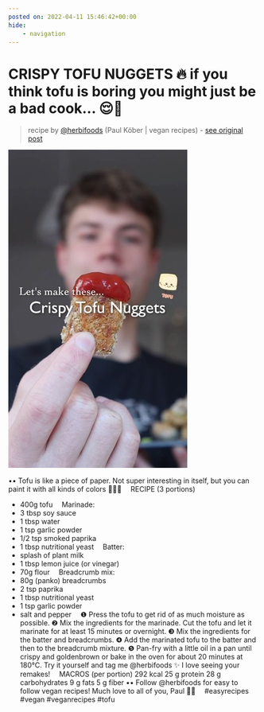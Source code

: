 ```yaml
---
posted on: 2022-04-11 15:46:42+00:00
hide:
    - navigation
---
```


# CRISPY TOFU NUGGETS 🔥 if you think tofu is boring you might just be a bad cook… 😌🌱 

> recipe by [@herbifoods](https://www.instagram.com/herbifoods/) 
(Paul Köber | vegan recipes) - [see original post](https://instagram.com/p/CcN1tZJq1VH)

![](../img/herbifoods_11-04-2022_1504.png)

••
Tofu is like a piece of paper. Not super interesting in itself, but you can paint it with all kinds of colors 🧑🏼‍🎨
⠀
RECIPE (3 portions)
- 400g tofu
⠀
Marinade:
- 3 tbsp soy sauce
- 1 tbsp water
- 1 tsp garlic powder
- 1/2 tsp smoked paprika
- 1 tbsp nutritional yeast
⠀
Batter:
- splash of plant milk
- 1 tbsp lemon juice (or vinegar)
- 70g flour
⠀
Breadcrumb mix:
- 80g (panko) breadcrumbs
- 2 tsp paprika
- 1 tbsp nutritional yeast
- 1 tsp garlic powder
- salt and pepper
⠀
❶ Press the tofu to get rid of as much moisture as possible. ❷ Mix the ingredients for the marinade. Cut the tofu and let it marinate for at least 15 minutes or overnight. ❸ Mix the ingredients for the batter and breadcrumbs.
❹ Add the marinated tofu to the batter and then to the breadcrumb mixture.
❺ Pan-fry with a little oil in a pan until crispy and goldenbrown or bake in the oven for about 20 minutes at 180°C.
Try it yourself and tag me @herbifoods ✨ I love seeing your remakes!
⠀ 
MACROS (per portion)
292 kcal
25 g protein
28 g carbohydrates
9 g fats
5 g fiber
••
Follow @herbifoods for easy to follow vegan recipes!
Much love to all of you, Paul 👋💚
⠀
\#easyrecipes \#vegan \#veganrecipes \#tofu 